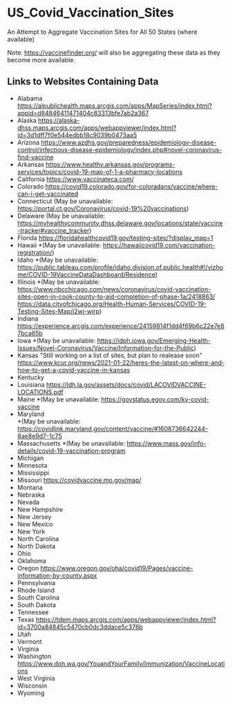 # US_Covid_Vaccination_Sites
An Attempt to Aggregate Vaccination Sites for All 50 States (where available)

Note: https://vaccinefinder.org/ will also be aggregating these data as they become more available.

## Links to Websites Containing Data

- Alabama
https://alpublichealth.maps.arcgis.com/apps/MapSeries/index.html?appid=d84846411471404c83313bfe7ab2a367
- Alaska
https://alaska-dhss.maps.arcgis.com/apps/webappviewer/index.html?id=3d1dff7f0e544edbb18c9039b0473aa5
- Arizona
https://www.azdhs.gov/preparedness/epidemiology-disease-control/infectious-disease-epidemiology/index.php#novel-coronavirus-find-vaccine
- Arkansas
https://www.healthy.arkansas.gov/programs-services/topics/covid-19-map-of-1-a-pharmacy-locations
- California
https://www.vaccinateca.com/
- Colorado
https://covid19.colorado.gov/for-coloradans/vaccine/where-can-i-get-vaccinated
- Connecticut
(May be unavailable: https://portal.ct.gov/Coronavirus/covid-19%20vaccinations)
- Delaware 
(May be unavailable: https://myhealthycommunity.dhss.delaware.gov/locations/state/vaccine-tracker#vaccine_tracker)
- Florida
https://floridahealthcovid19.gov/testing-sites/?display_map=1
- Hawaii
*(May be unavailable: https://hawaiicovid19.com/vaccination-registration/)
- Idaho
*(May be unavailable: https://public.tableau.com/profile/idaho.division.of.public.health#!/vizhome/COVID-19VaccineDataDashboard/Residence)
- Illinois
*(May be unavailable: https://www.nbcchicago.com/news/coronavirus/covid-vaccination-sites-open-in-cook-county-to-aid-completion-of-phase-1a/2418863/ https://data.cityofchicago.org/Health-Human-Services/COVID-19-Testing-Sites-Map/j2wj-wjrp)
- Indiana
https://experience.arcgis.com/experience/24159814f1dd4f69b6c22e7e87bca65b
- Iowa
*(May be unavailable: https://idph.iowa.gov/Emerging-Health-Issues/Novel-Coronavirus/Vaccine/Information-for-the-Public)
- Kansas
"Still working on a list of sites, but plan to realease soon"
https://www.kcur.org/news/2021-01-22/heres-the-latest-on-where-and-how-to-get-a-covid-vaccine-in-kansas
- Kentucky
- Louisiana
https://ldh.la.gov/assets/docs/covid/LACOVIDVACCINE-LOCATIONS.pdf
- Maine
*(May be unavailable: https://govstatus.egov.com/ky-covid-vaccine
- Maryland      
*(May be unavailable: https://covidlink.maryland.gov/content/vaccine/#1608736642244-8ae8e9d7-1c75
- Massachusetts
*(May be unavailable: https://www.mass.gov/info-details/covid-19-vaccination-program
- Michigan
- Minnesota
- Mississippi
- Missouri
https://covidvaccine.mo.gov/map/
- Montana
- Nebraska
- Nevada
- New Hampshire
- New Jersey
- New Mexico
- New York
- North Carolina
- North Dakota
- Ohio
- Oklahoma
- Oregon
https://www.oregon.gov/oha/covid19/Pages/vaccine-information-by-county.aspx
- Pennsylvania
- Rhode Island
- South Carolina
- South Dakota
- Tennessee
- Texas
https://tdem.maps.arcgis.com/apps/webappviewer/index.html?id=3700a84845c5470cb0dc3ddace5c376b
- Utah
- Vermont
- Virginia
- Washington
https://www.doh.wa.gov/YouandYourFamily/Immunization/VaccineLocations
- West Virginia
- Wisconsin
- Wyoming
